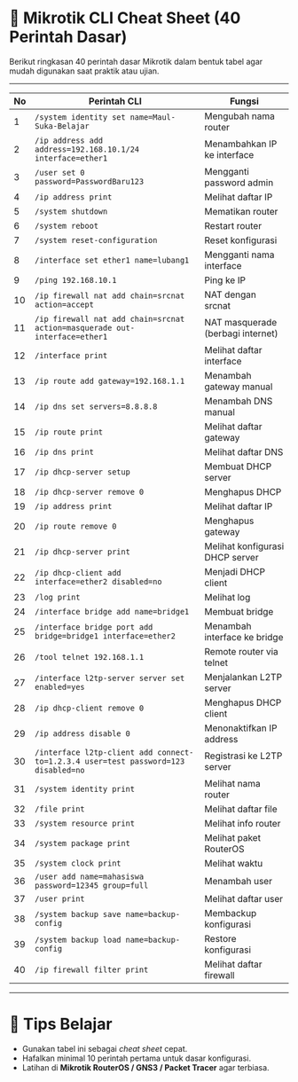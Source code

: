 # 📑 Mikrotik CLI Cheat Sheet (40 Perintah Dasar)

Berikut ringkasan 40 perintah dasar Mikrotik dalam bentuk tabel agar mudah digunakan saat praktik atau ujian.

---

| No | Perintah CLI | Fungsi |
|----|--------------|--------|
| 1  | `/system identity set name=Maul-Suka-Belajar` | Mengubah nama router |
| 2  | `/ip address add address=192.168.10.1/24 interface=ether1` | Menambahkan IP ke interface |
| 3  | `/user set 0 password=PasswordBaru123` | Mengganti password admin |
| 4  | `/ip address print` | Melihat daftar IP |
| 5  | `/system shutdown` | Mematikan router |
| 6  | `/system reboot` | Restart router |
| 7  | `/system reset-configuration` | Reset konfigurasi |
| 8  | `/interface set ether1 name=lubang1` | Mengganti nama interface |
| 9  | `/ping 192.168.10.1` | Ping ke IP |
| 10 | `/ip firewall nat add chain=srcnat action=accept` | NAT dengan srcnat |
| 11 | `/ip firewall nat add chain=srcnat action=masquerade out-interface=ether1` | NAT masquerade (berbagi internet) |
| 12 | `/interface print` | Melihat daftar interface |
| 13 | `/ip route add gateway=192.168.1.1` | Menambah gateway manual |
| 14 | `/ip dns set servers=8.8.8.8` | Menambah DNS manual |
| 15 | `/ip route print` | Melihat daftar gateway |
| 16 | `/ip dns print` | Melihat daftar DNS |
| 17 | `/ip dhcp-server setup` | Membuat DHCP server |
| 18 | `/ip dhcp-server remove 0` | Menghapus DHCP |
| 19 | `/ip address print` | Melihat daftar IP |
| 20 | `/ip route remove 0` | Menghapus gateway |
| 21 | `/ip dhcp-server print` | Melihat konfigurasi DHCP server |
| 22 | `/ip dhcp-client add interface=ether2 disabled=no` | Menjadi DHCP client |
| 23 | `/log print` | Melihat log |
| 24 | `/interface bridge add name=bridge1` | Membuat bridge |
| 25 | `/interface bridge port add bridge=bridge1 interface=ether2` | Menambah interface ke bridge |
| 26 | `/tool telnet 192.168.1.1` | Remote router via telnet |
| 27 | `/interface l2tp-server server set enabled=yes` | Menjalankan L2TP server |
| 28 | `/ip dhcp-client remove 0` | Menghapus DHCP client |
| 29 | `/ip address disable 0` | Menonaktifkan IP address |
| 30 | `/interface l2tp-client add connect-to=1.2.3.4 user=test password=123 disabled=no` | Registrasi ke L2TP server |
| 31 | `/system identity print` | Melihat nama router |
| 32 | `/file print` | Melihat daftar file |
| 33 | `/system resource print` | Melihat info router |
| 34 | `/system package print` | Melihat paket RouterOS |
| 35 | `/system clock print` | Melihat waktu |
| 36 | `/user add name=mahasiswa password=12345 group=full` | Menambah user |
| 37 | `/user print` | Melihat daftar user |
| 38 | `/system backup save name=backup-config` | Membackup konfigurasi |
| 39 | `/system backup load name=backup-config` | Restore konfigurasi |
| 40 | `/ip firewall filter print` | Melihat daftar firewall |

---

# 📘 Tips Belajar
- Gunakan tabel ini sebagai *cheat sheet* cepat.  
- Hafalkan minimal 10 perintah pertama untuk dasar konfigurasi.  
- Latihan di **Mikrotik RouterOS / GNS3 / Packet Tracer** agar terbiasa.  
